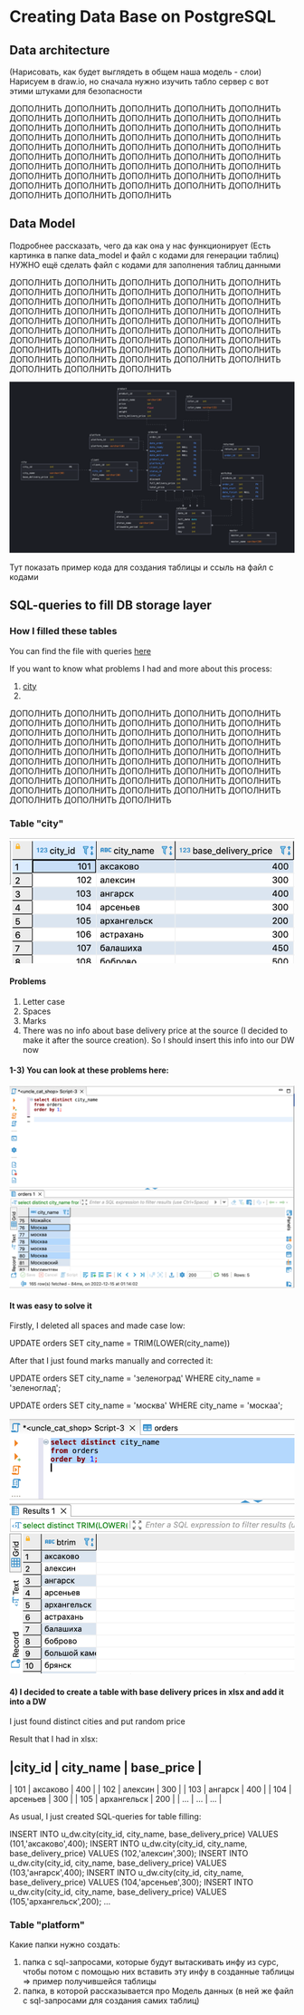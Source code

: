 # Creating Data Base on PostgreSQL

## Data architecture
(Нарисовать, как будет выглядеть в общем наша модель - слои)
Нарисуем в draw.io, но сначала нужно изучить табло сервер с вот этими штуками для безопасности

ДОПОЛНИТЬ ДОПОЛНИТЬ ДОПОЛНИТЬ ДОПОЛНИТЬ ДОПОЛНИТЬ ДОПОЛНИТЬ ДОПОЛНИТЬ ДОПОЛНИТЬ
ДОПОЛНИТЬ ДОПОЛНИТЬ ДОПОЛНИТЬ ДОПОЛНИТЬ ДОПОЛНИТЬ ДОПОЛНИТЬ ДОПОЛНИТЬ ДОПОЛНИТЬ
ДОПОЛНИТЬ ДОПОЛНИТЬ ДОПОЛНИТЬ ДОПОЛНИТЬ ДОПОЛНИТЬ ДОПОЛНИТЬ ДОПОЛНИТЬ ДОПОЛНИТЬ
ДОПОЛНИТЬ ДОПОЛНИТЬ ДОПОЛНИТЬ ДОПОЛНИТЬ ДОПОЛНИТЬ ДОПОЛНИТЬ ДОПОЛНИТЬ ДОПОЛНИТЬ
ДОПОЛНИТЬ ДОПОЛНИТЬ ДОПОЛНИТЬ ДОПОЛНИТЬ ДОПОЛНИТЬ ДОПОЛНИТЬ ДОПОЛНИТЬ ДОПОЛНИТЬ
ДОПОЛНИТЬ ДОПОЛНИТЬ ДОПОЛНИТЬ ДОПОЛНИТЬ ДОПОЛНИТЬ ДОПОЛНИТЬ ДОПОЛНИТЬ ДОПОЛНИТЬ



## Data Model
Подробнее рассказать, чего да как она у нас функционирует
(Есть картинка в папке data_model и файл с кодами для генерации таблиц)
НУЖНО ещё сделать файл с кодами для заполнения таблиц данными

ДОПОЛНИТЬ ДОПОЛНИТЬ ДОПОЛНИТЬ ДОПОЛНИТЬ ДОПОЛНИТЬ ДОПОЛНИТЬ ДОПОЛНИТЬ ДОПОЛНИТЬ
ДОПОЛНИТЬ ДОПОЛНИТЬ ДОПОЛНИТЬ ДОПОЛНИТЬ ДОПОЛНИТЬ ДОПОЛНИТЬ ДОПОЛНИТЬ ДОПОЛНИТЬ
ДОПОЛНИТЬ ДОПОЛНИТЬ ДОПОЛНИТЬ ДОПОЛНИТЬ ДОПОЛНИТЬ ДОПОЛНИТЬ ДОПОЛНИТЬ ДОПОЛНИТЬ
ДОПОЛНИТЬ ДОПОЛНИТЬ ДОПОЛНИТЬ ДОПОЛНИТЬ ДОПОЛНИТЬ ДОПОЛНИТЬ ДОПОЛНИТЬ ДОПОЛНИТЬ
ДОПОЛНИТЬ ДОПОЛНИТЬ ДОПОЛНИТЬ ДОПОЛНИТЬ ДОПОЛНИТЬ ДОПОЛНИТЬ ДОПОЛНИТЬ ДОПОЛНИТЬ
ДОПОЛНИТЬ ДОПОЛНИТЬ ДОПОЛНИТЬ ДОПОЛНИТЬ ДОПОЛНИТЬ ДОПОЛНИТЬ ДОПОЛНИТЬ ДОПОЛНИТЬ

<p align="center"><img  src="https://github.com/victorjulyin/uncle_cat_shop/blob/main/Storage_layer/Data_model/data_model1.png"></p>

Тут показать пример кода для создания таблицы и ссыль на файл с кодами



## SQL-queries to fill DB storage layer

### How I filled these tables

You can find the file with queries [here]()

If you want to know what problems I had and more about this process:
  1) [city](#table-city)
  2) 

ДОПОЛНИТЬ ДОПОЛНИТЬ ДОПОЛНИТЬ ДОПОЛНИТЬ ДОПОЛНИТЬ ДОПОЛНИТЬ ДОПОЛНИТЬ ДОПОЛНИТЬ
ДОПОЛНИТЬ ДОПОЛНИТЬ ДОПОЛНИТЬ ДОПОЛНИТЬ ДОПОЛНИТЬ ДОПОЛНИТЬ ДОПОЛНИТЬ ДОПОЛНИТЬ
ДОПОЛНИТЬ ДОПОЛНИТЬ ДОПОЛНИТЬ ДОПОЛНИТЬ ДОПОЛНИТЬ ДОПОЛНИТЬ ДОПОЛНИТЬ ДОПОЛНИТЬ
ДОПОЛНИТЬ ДОПОЛНИТЬ ДОПОЛНИТЬ ДОПОЛНИТЬ ДОПОЛНИТЬ ДОПОЛНИТЬ ДОПОЛНИТЬ ДОПОЛНИТЬ
ДОПОЛНИТЬ ДОПОЛНИТЬ ДОПОЛНИТЬ ДОПОЛНИТЬ ДОПОЛНИТЬ ДОПОЛНИТЬ ДОПОЛНИТЬ ДОПОЛНИТЬ
ДОПОЛНИТЬ ДОПОЛНИТЬ ДОПОЛНИТЬ ДОПОЛНИТЬ ДОПОЛНИТЬ ДОПОЛНИТЬ ДОПОЛНИТЬ ДОПОЛНИТЬ

### Table "city"

<p align="center"><img  src="https://github.com/victorjulyin/uncle_cat_shop/blob/main/Storage_layer/pics/city_table3.png"></p>

#### Problems 

  1) Letter case
  2) Spaces
  3) Marks
  4) There was no info about base delivery price at the source (I decided to make it after the source creation). So I should insert this info into our DW now


#### 1-3) You can look at these problems here:
<p align="center"><img  src="https://github.com/victorjulyin/uncle_cat_shop/blob/main/Storage_layer/pics/city_table1.png"></p>


#### It was easy to solve it

Firstly, I deleted all spaces and made case low:

  UPDATE orders
  SET city_name = TRIM(LOWER(city_name))

After that I just found marks manually and corrected it:

  UPDATE orders
  SET city_name = 'зеленоград'
  WHERE city_name = 'зеленоглад';

  UPDATE orders
  SET city_name = 'москва'
  WHERE city_name = 'москаа';

<p align="center"><img  src="https://github.com/victorjulyin/uncle_cat_shop/blob/main/Storage_layer/pics/city_table2.png"></p>


#### 4) I decided to create a table with base delivery prices in xlsx and add it into a DW

I just found distinct cities and put random price

Result that I had in xlsx:

  |city_id | city_name	 | base_price |
  -------------------------------------
  |  101   | аксаково	   | 400        |
  |  102   | алексин	   | 300        |
  |  103   | ангарск	   | 400        |
  |  104   | арсеньев	   | 300        |
  |  105   | архангельск | 200        |
  |  ...   | ...         | ...        |


As usual, I just created SQL-queries for table filling:

  INSERT INTO u_dw.city(city_id, city_name, base_delivery_price) VALUES (101,'аксаково',400);
  INSERT INTO u_dw.city(city_id, city_name, base_delivery_price) VALUES (102,'алексин',300);
  INSERT INTO u_dw.city(city_id, city_name, base_delivery_price) VALUES (103,'ангарск',400);
  INSERT INTO u_dw.city(city_id, city_name, base_delivery_price) VALUES (104,'арсеньев',300);
  INSERT INTO u_dw.city(city_id, city_name, base_delivery_price) VALUES (105,'архангельск',200);
  ...



### Table "platform"








Какие папки нужно создать:
1) папка с sql-запросами,  которые будут вытаскивать инфу из сурс, чтобы потом с помощью них вставить эту инфу в созданные таблицы => пример получившейся таблицы
2) папка, в которой рассказывается про Модель данных (в ней же файл с sql-запросами для создания самих таблиц)



